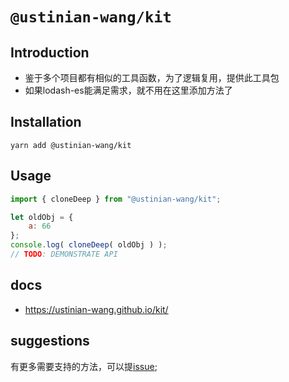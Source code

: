 # `@ustinian-wang/kit`

## Introduction
- 鉴于多个项目都有相似的工具函数，为了逻辑复用，提供此工具包
- 如果lodash-es能满足需求，就不用在这里添加方法了

## Installation

```shell
yarn add @ustinian-wang/kit 
```

## Usage

```javascript
import { cloneDeep } from "@ustinian-wang/kit";

let oldObj = {
    a: 66
};
console.log( cloneDeep( oldObj ) );
// TODO: DEMONSTRATE API
```

## docs

- <https://ustinian-wang.github.io/kit/>

## suggestions

有更多需要支持的方法，可以提[issue](https://github.com/ustinian-wang/kit/issues/1);

